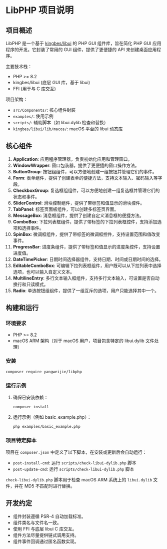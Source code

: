 # LibPHP 项目说明

## 项目概述

LibPHP 是一个基于 [kingbes/libui](https://github.com/KingBes/php-libui) 的 PHP GUI 组件库，旨在简化 PHP GUI 应用程序的开发。它封装了常用的 GUI 组件，提供了更便捷的 API 来创建桌面应用程序。

主要技术栈：
- PHP >= 8.2
- kingbes/libui (底层 GUI 库，基于 libui)
- FFI (用于与 C 库交互)

项目架构：
- `src/Components/`: 核心组件封装
- `examples/`: 使用示例
- `scripts/`: 辅助脚本（如 libui.dylib 检查和替换）
- `kingbes/libui/lib/macos/`: macOS 平台的 libui 动态库

## 核心组件

1.  **Application**: 应用程序管理器，负责初始化应用和管理窗口。
2.  **WindowWrapper**: 窗口包装器，提供了更便捷的窗口操作方法。
3.  **ButtonGroup**: 按钮组组件，可以方便地创建一组按钮并管理它们的事件。
4.  **Form**: 表单组件，提供了创建表单的便捷方法，支持文本输入、密码输入等字段。
5.  **CheckboxGroup**: 复选框组组件，可以方便地创建一组复选框并管理它们的状态和事件。
6.  **SliderControl**: 滑块控制组件，提供了带标签和值显示的滑块控件。
7.  **TabPanel**: 标签页面板组件，可以创建多标签页界面。
8.  **MessageBox**: 消息框组件，提供了创建自定义消息框的便捷方法。
9.  **ComboBox**: 下拉列表框组件，提供了带标签的下拉列表框控件，支持添加选项和选择事件。
10. **SpinBox**: 微调框组件，提供了带标签的微调框控件，支持设置范围和值改变事件。
11. **ProgressBar**: 进度条组件，提供了带标签和值显示的进度条控件，支持设置进度值。
12. **DateTimePicker**: 日期时间选择器组件，支持日期、时间或日期时间的选择。
13. **EditableComboBox**: 可编辑下拉列表框组件，用户既可以从下拉列表中选择选项，也可以输入自定义文本。
14. **MultilineEntry**: 多行文本输入框组件，支持多行文本输入，可设置是否自动换行和只读模式。
15. **Radio**: 单选按钮组组件，提供了一组互斥的选项，用户只能选择其中一个。

## 构建和运行

### 环境要求

- PHP >= 8.2
- macOS ARM 架构（对于 macOS 用户，项目包含特定的 libui.dylib 文件处理）

### 安装

```bash
composer require yangweijie/libphp
```

### 运行示例

1. 确保已安装依赖：
   ```bash
   composer install
   ```

2. 运行示例（例如 basic_example.php）：
   ```bash
   php examples/basic_example.php
   ```

### 项目特定脚本

项目在 `composer.json` 中定义了以下脚本，在安装或更新后会自动运行：
- `post-install-cmd`: 运行 `scripts/check-libui-dylib.php` 脚本
- `post-update-cmd`: 运行 `scripts/check-libui-dylib.php` 脚本

`check-libui-dylib.php` 脚本用于检查 macOS ARM 系统上的 `libui.dylib` 文件，并在 MD5 不匹配时进行替换。

## 开发约定

- 组件封装遵循 PSR-4 自动加载标准。
- 组件类名与文件名一致。
- 使用 FFI 与底层 libui C 库交互。
- 组件方法尽量提供链式调用支持。
- 组件事件回调通过匿名函数实现。